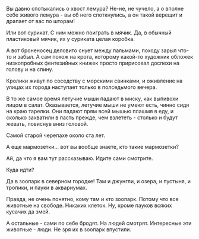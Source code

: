 Вы давно спотыкались о хвост лемура? Не-не, не чучело, а о вполне себе живого лемура - вы об него споткнулись, а он такой верещит и драпает от вас по шторам!

Или вот сурикат. С ним можно поиграть в мячик. Да, в обычный пластиковый мячик, их у суриката целая коробка.

А вот броненосец деловито снует между пальмами, походу зарыл что-то и забыл. А сам похож на крота, которому какой-то художник обложек низкопробных фентезийных книжек просто пририсовал доспехи на голову и на спину. 

Кролики живут по соседству с морскими свинками, и оживление на улицах их города наступает только в полседьмого вечера.

В то же самое время летучие мыши падают в миску, как выпивохи лицом в салат. Оказывается, летучие мыши не умеют есть, чинно сидя на краю тарелки. Они падают прям всей мышью плашмя в еду, и сколько захватили в пасть прежде, чем взлететь - столько и будут жевать, повиснув вниз головой.

Самой старой черепахе около ста лет.

А еще мармозетки... вот вы вообще знаете, кто такие мармозетки?

Ай, да что я вам тут рассказываю. Идите сами смотрите. 

Куда идти?

Да в зоопарк в северном городке! Там и джунгли, и озера, и пустыня, и тропики, и пауки в аквариумах.

Правда, не очень понятно, кому там и кто зоопарк. Потому что все животные на свободе. Никаких клеток. Ну, кроме пауков всяких кусачих да змей. 

А остальные - сами по себе бродят. На людей смотрят. Интересные эти животные - люди. Не зря их в зоопарк впустили.


